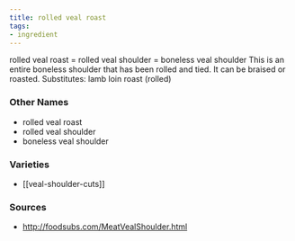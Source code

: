 ```yaml
---
title: rolled veal roast
tags:
- ingredient
---
```

rolled veal roast = rolled veal shoulder = boneless veal shoulder This is an entire boneless shoulder that has been rolled and tied. It can be braised or roasted. Substitutes: lamb loin roast (rolled)

### Other Names

* rolled veal roast
* rolled veal shoulder
* boneless veal shoulder

### Varieties

* [[veal-shoulder-cuts]]

### Sources
* http://foodsubs.com/MeatVealShoulder.html
